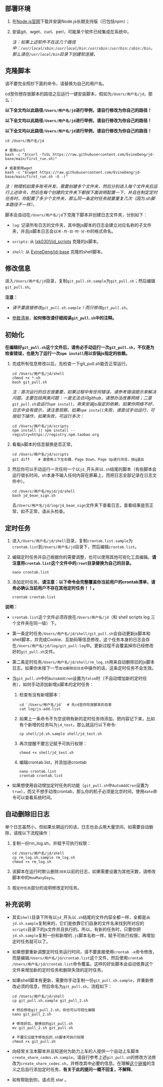 ## 部署环境

1. 在[Node.js官网](https://nodejs.org/zh-cn/download)下载并安装Node.js长期支持版（已包括npm）；

2. 安装git、wget、curl、perl，可能某个软件已经集成在系统中。

    *注：如果上述软件不在这几个路径中：`/usr/local/sbin:/usr/local/bin:/usr/sbin:/usr/bin:/sbin:/bin`，那么请在`/usr/local/bin`目录下创建软连接。*

## 克隆脚本

请不要完全照抄下面的命令，请替换为自己的用户名。

cd至你想存放脚本的路径之后运行一键安装脚本，假如为`/Users/用户名/jd`，那么：

**以下全文均以此路径`/Users/用户名/jd`进行举例，请自行修改为你自己的路径！**

**以下全文均以此路径`/Users/用户名/jd`进行举例，请自行修改为你自己的路径！**

**以下全文均以此路径`/Users/用户名/jd`进行举例，请自行修改为你自己的路径！**

```
cd /Users/用户名/jd

# 使用curl
bash -c "$(curl -fsSL https://raw.githubusercontent.com/EvineDeng/jd-base/main/first_run.sh)"

# 或者使用wget
bash -c "$(wget https://raw.githubusercontent.com/EvineDeng/jd-base/main/first_run.sh -O -)"
```

*注：物理机如需多账号并发，需要创建多个文件夹，然后分别进入每个文件夹后运行上述命令，然后在每个创建的文件夹下都按下面说明配置一下，并且在制定定时任务时，你配置了多少个文件夹，那么同一条定时任务就要重复几次（因为.sh脚本路径不一样）。*

脚本会自动在`/Users/用户名/jd`下克隆下脚本并创建日志文件夹，分别如下：

- `log`: 记录所有日志的文件夹，其中跑js脚本的日志会建立对应名称的子文件夹，并且js脚本日志会以`年-月-日-时-分-秒`的格式命名。

- `scripts`: 从 [lxk0301/jd_scripts](https://github.com/lxk0301/jd_scripts) 克隆的js脚本。

- `shell`: 从 [EvineDeng/jd-base](https://github.com/EvineDeng/jd-base) 克隆的shell脚本。

## 修改信息

进入`/Users/用户名/jd`目录，复制`git_pull.sh.sample`为`git_pull.sh`；然后编辑`git_pull.sh`。

**注意：**

- *请不要直接修改`git_pull.sh.sample`！而只修改`git_pull.sh`。*

- [参数清单](Parameter.md)，**如何修改请仔细阅读`git_pull.sh`中的注释。**

## 初始化

**在编辑好`git_pull.sh`这个文件后，请务必手动运行一次`git_pull.sh`，不仅是为检查错误，也是为了运行一次`npm install`用以安装js指定的依赖。**

1. 完成所有信息修改以后，先检查一下git_pull.sh能否正常运行。

    ```
    cd /Users/用户名/jd/shell
    chmod +x *.sh       
    bash git_pull.sh
    ```

    *注：首次运行的日志很重要，如果过程中有任何错误，请参考错误提示来解决问题。主要包括两类问题：一是无法访问github，请想办法改善网络；二是`git_pull.sh`会运行`npm install`，用来安装js指定的依赖，如果你网络不好，日志中会有提示，请注意观察。如果`npm install`失败，请尝试手动运行，可按如下操作，如果失败，可运行多次：*

    ```
    cd /Users/用户名/jd/scripts
    npm install || npm install --registry=https://registry.npm.taobao.org
    ```

2. 看看js脚本的信息替换是否正常。

    ```
    cd /Users/用户名/jd/scripts
    git diff    # 请使用上下左右键、Page Down、Page Up进行浏览，按q退出
    ```

3. 然后你可以手动运行一次任何一个以`jd_`开头并以`.sh`结尾的脚本（有些脚本会运行很长时间，sh本身不输入任何内容在屏幕上，而把日志全部记录在日志文件中）。

    ```
    cd /Users/用户名/myjd/jd/shell
    bash jd_bean_sign.sh
    ```

    去`/Users/用户名/jd/log/jd_bean_sign`文件夹下查看日志，查看结果是否正常，如不正常，请从头检查。

## 定时任务

1. 进入`/Users/用户名/jd/shell`目录，复制`crontab.list.sample`为`crontab.list`到`/Users/用户名/jd`目录下，然后编辑`crontab.list`。

2. 编辑定时任务并自己根据你的需要调整，也可以使用其他可视化工具编辑。**请注意将`crontab.list`这个文件中的`/root`目录替换为自己的目录。**

    ```
    nano crontab.list
    ```

3. 添加定时任务。**请注意：以下命令会完整覆盖你当前用户的crontab清单，请务必确认当前用户不存在其他定时任务！！。**

    ```
    crontab crontab.list
    ```
**说明：**

- `crontab.list`这个文件必须存放在`/Users/用户名/jd`（和 shell scripts log 三个文件夹在同一级）下。

- 第一条定时任务`/Users/用户名/jd/shell/git_pull.sh`会自动更新js脚本和shell脚本，并完成Cookie、互助码等信息修改，这个任务本身的日志会存在`/Users/用户名/jd/log/git_pull.log`中。更新过程不会覆盖掉你已经修改好的`git_pull.sh`文件。

- 第二条定时任务`/Users/用户名/jd/shell/rm_log.sh`用来自动删除旧的js脚本日志，如果你未按下一节`自动删除旧日志`中操作的话，这条定时任务不会生效。

- 当`git_pull.sh`中的`AutoAddCron`设置为`false`时（不自动增加新的定时任务），如何手动添加新增js脚本的定时任务：

    1. 检查有没有新增脚本：
        ```
        cd `/Users/用户名/jd`  # 先cd至你存放脚本的目录
        cat log/js-add.list
        ```
    2. 如果上一条命令不为空说明有新的定时任务待添加，把内容记下来，比如有个新增的任务叫为`jd_test`，那么就运行以下命令:
        ```
        cp shell/jd.sh.sample shell/jd_test.sh
        ```
     3. 再次提醒不要忘记赋予可执行权限：
        ```
        chmod +x shell/jd_test.sh
        ```
    4. 编辑crontab.list，并添加进crontab
        ```
        nano crontab.list
        crontab crontab.list
        ```

- 如果想使用自动增加定时任务的功能（`git_pull.sh`中`AutoAddCron`设置为`true`），而又不想手动改crontab，那么你的机子必须是北京时间，使用`date`命令可以查看系统时间。

## 自动删除旧日志

单个日志虽然小，但如果长期运行的话，日志也会占用大量空间，如需要自动删除，请按以下流程操作：

1. 复制一份rm_log.sh，并赋予可执行权限：

    ```
    cd /Users/用户名/jd/shell
    cp rm_log.sh.sample rm_log.sh
    chmod +x rm_log.sh
    ```

2. 该脚本在运行时默认删除`30天`以前的日志，如果需要设置为其他天数，请修改脚本中的`HowManyDays`。

3. 按`定时任务`部分的说明修改定时任务。

## 补充说明

- 其实`shell`目录下所有以`jd_`开头以`.sh`结尾的文件内容全都一样，全都是从`jd.sh.sample`复制来的，它们是依靠它们自身的文件名来找到所对应的`scripts`目录下的js文件并且执行的。所以，有新的任务时，只要你把`jd.sh.sample`复制一份和新增的`.js`脚本名称一样，赋予可执行权限，再增加定时任务就可以了。

- 如果想要重新调整定时任务运行时间，请不要直接使用`crontab -e`命令修改，而是编辑`/Users/用户名/jd/crontab.list`这个文件，然后使用`crontab /Users/用户名/jd/crontab.list`命令覆盖。这样的好处脚本会自动依靠这个文件来增加新的定时任务和删除失效的定时任务。

- 如果shell脚本有更新，需要你手动复制一份`git_pull.sh.sample`，并重新修改必须的信息，然后命名为`git_pull.sh`，流程如下：
    ```
    cd /Users/用户名/jd/shell
    cp git_pull.sh.sample git_pull_2.sh

    # 然后修改git_pull_2.sh，你也可以可视化编辑
    nano git_pull_2.sh
    
    # 修改好后，替换旧的git_pull.sh
    mv git_pull_2.sh git_pull.sh

    # 不要忘记赋予修改后的.sh脚本可执行权限
    chmod +x git_pull.sh
    ```

- 向经常关注本脚本并且知道何为助力上车的人提供一个自动上车脚本`create_share_codes.sh.sample`，请自行参考上述`git_pull.sh`的修改方法修改为`create_share_codes.sh`，并修改其中必要的信息。在理解[这个链接](http://api.turinglabs.net/api/v1/jd/cleantimeinfo/)的含义之后自行添加定时任务，**有关于此的提问一概不回复，不解释**。

- 如有帮助到你，请点亮 star 。

